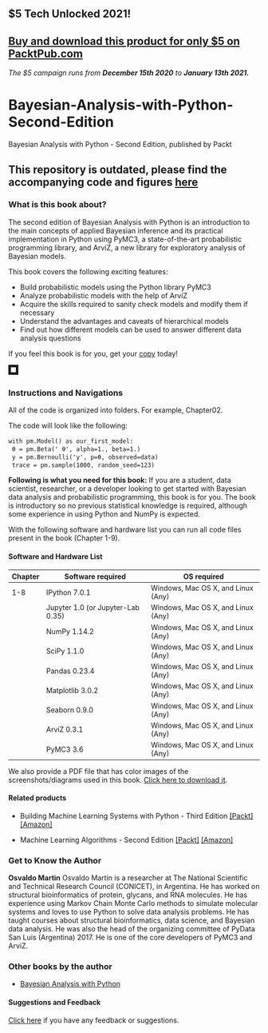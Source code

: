 ## $5 Tech Unlocked 2021!
[Buy and download this product for only $5 on PacktPub.com](https://www.packtpub.com/)
-----
*The $5 campaign         runs from __December 15th 2020__ to __January 13th 2021.__*

# Bayesian-Analysis-with-Python-Second-Edition
Bayesian Analysis with Python - Second Edition, published by Packt


## This repository is outdated, please find the accompanying code and figures [here](https://github.com/aloctavodia/BAP)


### What is this book about?
The second edition of Bayesian Analysis with Python is an introduction to the main concepts of applied Bayesian inference and its practical implementation in Python using PyMC3, a state-of-the-art probabilistic programming library, and ArviZ, a new library for exploratory analysis of Bayesian models.

This book covers the following exciting features: 
* Build probabilistic models using the Python library PyMC3 
* Analyze probabilistic models with the help of ArviZ
* Acquire the skills required to sanity check models and modify them if necessary 
* Understand the advantages and caveats of hierarchical models
* Find out how different models can be used to answer different data analysis questions

If you feel this book is for you, get your [copy](https://www.amazon.com/dp/B07HHBCR9G) today!

<a href="https://www.packtpub.com/?utm_source=github&utm_medium=banner&utm_campaign=GitHubBanner"><img src="https://raw.githubusercontent.com/PacktPublishing/GitHub/master/GitHub.png" 
alt="https://www.packtpub.com/" border="5" /></a>


### Instructions and Navigations
All of the code is organized into folders. For example, Chapter02.

The code will look like the following:
```
with pm.Model() as our_first_model:
 θ = pm.Beta(' θ', alpha=1., beta=1.)
 y = pm.Bernoulli('y', p=θ, observed=data)
 trace = pm.sample(1000, random_seed=123)
```

**Following is what you need for this book:**
If you are a student, data scientist, researcher, or a developer looking to get started with Bayesian data analysis and probabilistic programming, this book is for you. The book is introductory so no previous statistical knowledge is required, although some experience in using Python and NumPy is expected.

With the following software and hardware list you can run all code files present in the book (Chapter 1-9).

#### Software and Hardware List

| Chapter  | Software required                   | OS required                        |
| -------- | ------------------------------------| -----------------------------------|
| 1-8      | IPython 7.0.1                       | Windows, Mac OS X, and Linux (Any) |
|          | Jupyter 1.0 (or Jupyter-Lab 0.35)   | Windows, Mac OS X, and Linux (Any) |
|          | NumPy 1.14.2                        | Windows, Mac OS X, and Linux (Any) |
|          | SciPy 1.1.0                         | Windows, Mac OS X, and Linux (Any) |
|          | Pandas 0.23.4                       | Windows, Mac OS X, and Linux (Any) |
|          | Matplotlib 3.0.2                    | Windows, Mac OS X, and Linux (Any) |
|          | Seaborn 0.9.0                       | Windows, Mac OS X, and Linux (Any) |
|          | ArviZ 0.3.1                         | Windows, Mac OS X, and Linux (Any) |
|          | PyMC3 3.6                           | Windows, Mac OS X, and Linux (Any) |

We also provide a PDF file that has color images of the screenshots/diagrams used in this book. [Click here to download it](https://www.packtpub.com/sites/default/files/downloads/9781789341652_ColorImages.pdf).


#### Related products <Other books you may enjoy>
* Building Machine Learning Systems with Python - Third Edition [[Packt]](https://www.packtpub.com/big-data-and-business-intelligence/building-machine-learning-systems-python-third-edition?utm_source=github&utm_medium=repository&utm_campaign=9781788623223) [[Amazon]](https://www.amazon.com/dp/1788623223)

* Machine Learning Algorithms - Second Edition [[Packt]](https://www.packtpub.com/big-data-and-business-intelligence/machine-learning-algorithms-second-edition?utm_source=github&utm_medium=repository&utm_campaign=9781789347999) [[Amazon]](https://www.amazon.com/dp/1789347998)

### Get to Know the Author
**Osvaldo Martin**
Osvaldo Martin is a researcher at The National Scientific and Technical Research Council (CONICET), in Argentina. He has worked on structural bioinformatics of protein, glycans, and RNA molecules. He has experience using Markov Chain Monte Carlo methods to simulate molecular systems and loves to use Python to solve data analysis problems.
He has taught courses about structural bioinformatics, data science, and Bayesian data analysis. He was also the head of the organizing committee of PyData San Luis (Argentina) 2017. He is one of the core developers of PyMC3 and ArviZ.



### Other books by the author
* [Bayesian Analysis with Python](https://www.packtpub.com/big-data-and-business-intelligence/bayesian-analysis-python?utm_source=github&utm_medium=repository&utm_campaign=9781785883804)


#### Suggestions and Feedback
[Click here](https://docs.google.com/forms/d/e/1FAIpQLSdy7dATC6QmEL81FIUuymZ0Wy9vH1jHkvpY57OiMeKGqib_Ow/viewform) if you have any feedback or suggestions.

